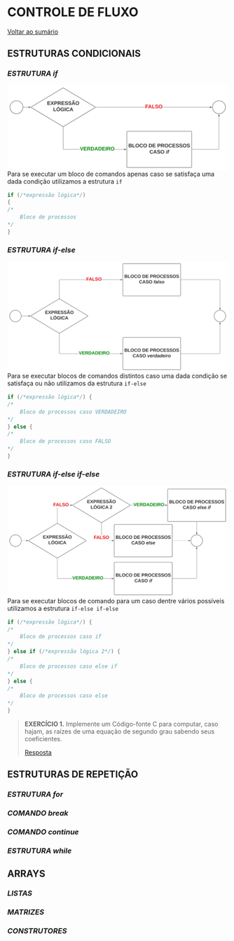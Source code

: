 # **CONTROLE DE FLUXO**

[Voltar ao sumário](../../README.md)

## **ESTRUTURAS CONDICIONAIS**

### ***ESTRUTURA*** *if*

<div style = "display: flex-box;width: 300">
  <img style = "width: 550px; margin-right: 2.5rem;" align = "left" src="./images/construto IF.svg">
</div>

Para se executar um bloco de comandos apenas caso se satisfaça uma dada condição utilizamos a estrutura `if`

```c
if (/*expressão lógica*/)
{
/*
    Bloco de processos
*/
}
```

### ***ESTRUTURA*** *if-else*

<div style = "display: flex-box;width: 300">
  <img style = "width: 550px; margin-left: 2.5rem;" align = "right" src="./images/construto IF-ELSE.svg">
</div>

Para se executar blocos de comandos distintos caso uma dada condição se satisfaça ou não utilizamos da estrutura `if-else`

```c
if (/*expressão lógica*/) {
/*
    Bloco de processos caso VERDADEIRO
*/
} else {
/*
    Bloco de processos caso FALSO
*/
}
```

### ***ESTRUTURA*** *if-else if-else*

<div style = "display: flex-box;width: 300">
  <img style = "width: 550px; margin-right: 2.5rem;" align = "left" src="./images/construto IF-ELSEIF-ELSE.svg">
</div>

Para se executar blocos de comando para um caso dentre vários possíveis utilizamos a estrutura `if-else if-else`

```c
if (/*expressão lógica*/) {
/*
    Bloco de processos caso if
*/
} else if (/*expressão lógica 2*/) {
/*
    Bloco de processos caso else if
*/
} else {
/*
    Bloco de processos caso else
*/
}
```

> **EXERCÍCIO 1.** Implemente um Código-fonte C para computar, caso hajam, as raízes de uma equação de segundo grau sabendo seus coeficientes.
>
>[Resposta](./programas/equacao_2grau.c)

## **ESTRUTURAS DE REPETIÇÃO**

### ***ESTRUTURA*** *for*

### ***COMANDO*** *break*

### ***COMANDO*** *continue*

### ***ESTRUTURA*** *while*

## **ARRAYS**

### ***LISTAS***

### ***MATRIZES***

### ***CONSTRUTORES***
